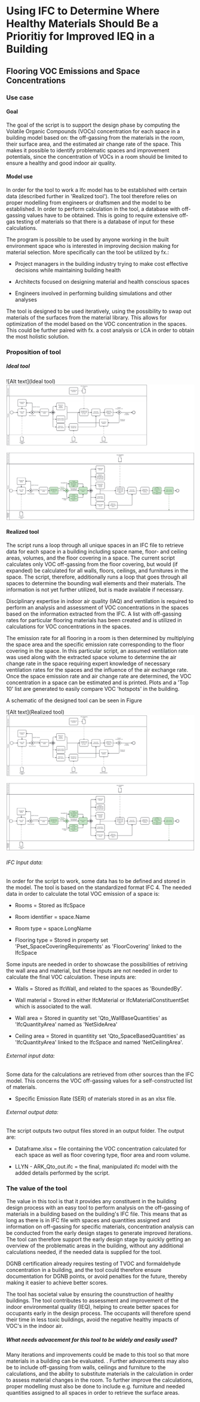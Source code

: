 # Using IFC to Determine Where Healthy Materials Should Be a Prioritiy for Improved IEQ in a Building

## Flooring VOC Emissions and Space Concentrations

### Use case
#### Goal
The goal of the script is to support the design phase by computing the Volatile Organic Compounds (VOCs) concentration for each space in a building model based on: the off-gassing from the materials in the room, their surface area, and the estimated air change rate of the space. This makes it possible to identify problematic spaces and improvement potentials, since the concentration of VOCs in a room should be limited to ensure a healthy and good indoor air quality.

#### Model use
In order for the tool to work a Ifc model has to be established with certain data (described further in 'Realized tool'). The tool therefore relies on proper modelling from engineers or draftsmen and the model to be established. In order to perform calculation in the tool, a database with off-gassing values have to be obtained. This is going to require extensive off-gas testing of materials so that there is a database of input for these calculations. 

The program is possible to be used by anyone working in the built environment space who is interested in improving decision making for material selection. More specifically can the tool be utilized by fx.: 
- Project managers in the building industry trying to make cost effective decisions while maintaining building health

- Architects focused on designing material and health conscious spaces

- Engineers involved in performing building simulations and other analyses

The tool is designed to be used iteratively, using the possibility to swap out materials of the surfaces from the material library. This allows for optimization of the model based on the VOC concentration in the spaces. This could be further paired with fx. a cost analysis or LCA in order to obtain the most holistic solution. 

### Proposition of tool
##### Ideal tool

![Alt text](Ideal tool)
<img src=" img/diagram.svg ">


#### Realized tool
The script runs a loop through all unique spaces in an IFC file to retrieve data for each space in a building including space name, floor- and ceiling areas, volumes, and the floor covering in a space. The current script calculates only VOC off-gassing from the floor covering, but would (if expanded) be calculated for all walls, floors, ceilings, and furnitures in the space. The script, therefore, additionally runs a loop that goes through all spaces to determine the bounding wall elements and their materials. The information is not yet further utilized, but is made available if necessary. 

Disciplinary expertise in indoor air quality (IAQ) and ventilation is required to perform an analysis and assessment of VOC concentrations in the spaces based on the information extracted from the IFC. A list with off-gassing rates for particular flooring materials has been created and is utilized in calculations for VOC concentrations in the spaces.

The emission rate for all flooring in a room is then determined by multiplying the space area and the specific emission rate corresponding to the floor covering in the space. In this particular script, an assumed ventilation rate was used along with the extracted space volume to determine the air change rate in the space requiring expert knowledge of necessary ventilation rates for the spaces and the influence of the air exchange rate. Once the space emission rate and air change rate are determined, the VOC concentration in a space can be estimated and is printed. Plots and a 'Top 10' list are generated to easily compare VOC 'hotspots' in the building.

A schematic of the designed tool can be seen in Figure

![Alt text](Realized tool)
<img src=" img/diagram.svg ">


###### IFC Input data:
In order for the script to work, some data has to be defined and stored in the model. The tool is based on the standardized format IFC 4. 
The needed data in order to calculate the total VOC emission of a space is: 
- Rooms = Stored as IfcSpace

- Room identifier = space.Name

- Room type = space.LongName

- Flooring type = Stored in property set 'Pset_SpaceCoveringRequirements' as 'FloorCovering' linked to the IfcSpace

Some inputs are needed in order to showcase the possibilities of retriving the wall area and material, but these inputs are not needed in order to calculate the final VOC calculation. 
These inputs are: 
- Walls = Stored as IfcWall, and related to the spaces as 'BoundedBy'. 

- Wall material = Stored in either IfcMaterial or IfcMaterialConstituentSet which is associated to the wall. 

- Wall area = Stored in quantity set 'Qto_WallBaseQuantities' as 'IfcQuantityArea' named as 'NetSideArea'

- Ceiling area = Stored in quantitity set 'Qto_SpaceBasedQuantities' as 'IfcQuantityArea' linked to the IfcSpace and named 'NetCeilingArea'. 

###### External input data:
Some data for the calculations are retrieved from other sources than the IFC model. This concerns the VOC off-gassing values for a self-constructed list of materials. 

- Specific Emission Rate (SER) of materials stored in as an xlsx file. 

###### External output data: 
The script outputs two output files stored in an output folder. The output are: 

- Dataframe.xlsx = file containing the VOC concentration calculated for each space as well as floor covering type, floor area and room volume. 

- LLYN - ARK_Qto_out.ifc = the final, manipulated ifc model with the added details performed by the script.


### The value of the tool
The value in this tool is that it provides any constituent in the building design process with an easy tool to perform analysis on the off-gassing of materials in a building based on the building's IFC file. This means that as long as there is in IFC file with spaces and quantities assigned and information on off-gassing for specific materials, concentration analysis can be conducted from the early design stages to generate improved iterations.
The tool can therefore support the early design stage by quickly getting an overview of the problematic areas in the building, without any additional calculations needed, if the needed data is supplied for the tool. 

DGNB certification already requires testing of TVOC and formaldehyde concentration in a building, and the tool could therefore ensure documentation for DGNB points, or avoid penalties for the future, thereby making it easier to achieve better scores. 

The tool has societal value by ensuring the counstruction of healthy buildings. The tool contributes to assessment and improvement of the indoor environmental quality (IEQ), helping to create better spaces for occupants early in the design process. The occupants will therefore spend their time in less toxic buildings, avoid the negative healthy impacts of VOC's in the indoor air. 


##### What needs advacement for this tool to be widely and easily used?

Many iterations and improvements could be made to this tool so that more materials in a building can be evaluated. . Further advancements may also be to include off-gassing from walls, ceilings and furniture to the calculations, and the ability to substitute materials in the calculation in order to assess material changes in the room. To further improve the calculations, proper modelling must also be done to include e.g. furniture and needed quantities assigned to all spaces in order to retrieve the surface areas.




